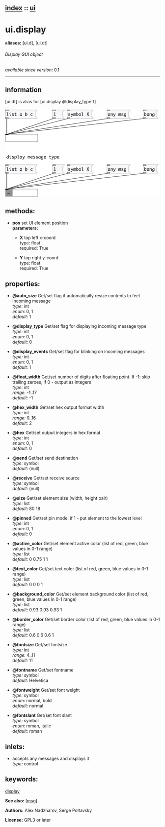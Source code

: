 [index](index.html) :: [ui](category_ui.html)
---

# ui.display
**aliases:** [ui.d], [ui.dt]


###### Display GUI object

*available since version:* 0.1

---


## information
[ui.dt] is alias for [ui.display @display_type 1]


[![example](../examples/img/ui.display.jpg)](../examples/pd/ui.display.pd)





## methods:

* **pos**
set UI element position<br>
  __parameters:__
  - **X** top left x-coord<br>
    type: float <br>
    required: True <br>

  - **Y** top right y-coord<br>
    type: float <br>
    required: True <br>




## properties:

* **@auto_size** 
Get/set flag if automatically resize contents to feet incoming message<br>
_type:_ int<br>
_enum:_ 0, 1<br>
_default:_ 1<br>

* **@display_type** 
Get/set flag for displaying incoming message type<br>
_type:_ int<br>
_enum:_ 0, 1<br>
_default:_ 0<br>

* **@display_events** 
Get/set flag for blinking on incoming messages<br>
_type:_ int<br>
_enum:_ 0, 1<br>
_default:_ 1<br>

* **@float_width** 
Get/set number of digits after floating point. If -1: skip trailing zeroes, if 0 -
output as integers<br>
_type:_ int<br>
_range:_ -1..17<br>
_default:_ -1<br>

* **@hex_width** 
Get/set hex output format width<br>
_type:_ int<br>
_range:_ 0..16<br>
_default:_ 2<br>

* **@hex** 
Get/set output integers in hex format<br>
_type:_ int<br>
_enum:_ 0, 1<br>
_default:_ 0<br>

* **@send** 
Get/set send destination<br>
_type:_ symbol<br>
_default:_ (null)<br>

* **@receive** 
Get/set receive source<br>
_type:_ symbol<br>
_default:_ (null)<br>

* **@size** 
Get/set element size (width, height pair)<br>
_type:_ list<br>
_default:_ 80 18<br>

* **@pinned** 
Get/set pin mode. if 1 - put element to the lowest level<br>
_type:_ int<br>
_enum:_ 0, 1<br>
_default:_ 0<br>

* **@active_color** 
Get/set element active color (list of red, green, blue values in 0-1 range)<br>
_type:_ list<br>
_default:_ 0 0.75 1 1<br>

* **@text_color** 
Get/set text color (list of red, green, blue values in 0-1 range)<br>
_type:_ list<br>
_default:_ 0 0 0 1<br>

* **@background_color** 
Get/set element background color (list of red, green, blue values in 0-1 range)<br>
_type:_ list<br>
_default:_ 0.93 0.93 0.93 1<br>

* **@border_color** 
Get/set border color (list of red, green, blue values in 0-1 range)<br>
_type:_ list<br>
_default:_ 0.6 0.6 0.6 1<br>

* **@fontsize** 
Get/set fontsize<br>
_type:_ int<br>
_range:_ 4..11<br>
_default:_ 11<br>

* **@fontname** 
Get/set fontname<br>
_type:_ symbol<br>
_default:_ Helvetica<br>

* **@fontweight** 
Get/set font weight<br>
_type:_ symbol<br>
_enum:_ normal, bold<br>
_default:_ normal<br>

* **@fontslant** 
Get/set font slant<br>
_type:_ symbol<br>
_enum:_ roman, italic<br>
_default:_ roman<br>



## inlets:

* accepts any messages and displays it<br>
_type:_ control





## keywords:

[display](keywords/display.html)



**See also:**
[\[msg\]](msg.html)




**Authors:** Alex Nadzharov, Serge Poltavsky




**License:** GPL3 or later





